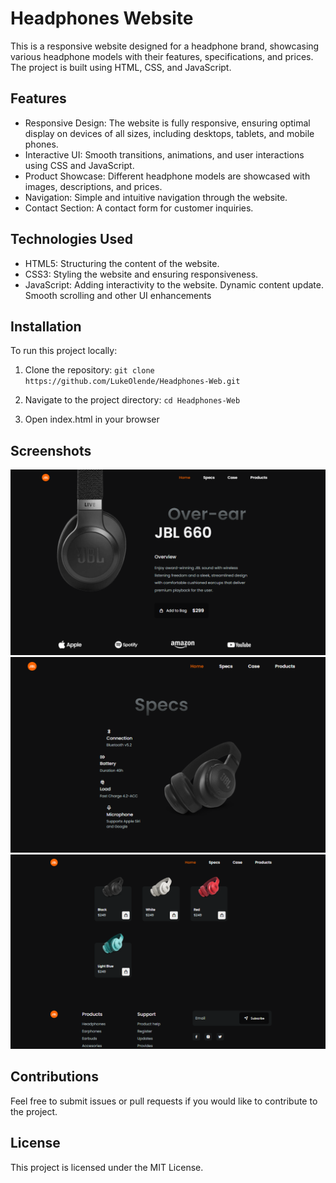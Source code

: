 # Headphones Website

This is a responsive website designed for a headphone brand, showcasing various headphone models with their features, specifications, and prices.
The project is built using HTML, CSS, and JavaScript.

## Features

- Responsive Design: The website is fully responsive, ensuring optimal display on devices of all sizes, including desktops, tablets, and mobile phones.
- Interactive UI: Smooth transitions, animations, and user interactions using CSS and JavaScript.
- Product Showcase: Different headphone models are showcased with images, descriptions, and prices.
- Navigation: Simple and intuitive navigation through the website.
- Contact Section: A contact form for customer inquiries.

## Technologies Used

- HTML5: Structuring the content of the website.
- CSS3: Styling the website and ensuring responsiveness.
- JavaScript: Adding interactivity to the website. Dynamic content update. Smooth scrolling and other UI enhancements

## Installation

To run this project locally:

1. Clone the repository:
   `git clone https://github.com/LukeOlende/Headphones-Web.git`

2. Navigate to the project directory:
   `cd Headphones-Web`

3. Open index.html in your browser

## Screenshots

![Alt Text](img/JBL%20homepage.PNG)
![Alt Text](img/JBL%20specs.PNG)
![Alt Text](img/JBL%20products.PNG)

## Contributions

Feel free to submit issues or pull requests if you would like to contribute to the project.

## License

This project is licensed under the MIT License.
